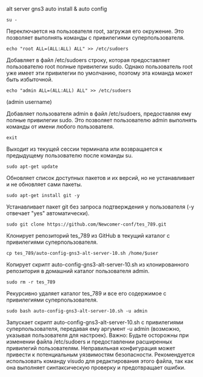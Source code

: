 alt server gns3 auto install & auto config
```
su -
```

Переключается на пользователя root, загружая его окружение. Это позволяет выполнять команды с привилегиями суперпользователя.
```
echo "root ALL=(ALL:ALL) ALL" >> /etc/sudoers
```
Добавляет в файл /etc/sudoers строку, которая предоставляет пользователю root полные привилегии sudo. Однако пользователь root уже имеет эти привилегии по умолчанию, поэтому эта команда может быть избыточной.
```
echo "admin ALL=(ALL:ALL) ALL" >> /etc/sudoers
```
(admin username)

Добавляет пользователя admin в файл /etc/sudoers, предоставляя ему полные привилегии sudo. Это позволяет пользователю admin выполнять команды от имени любого пользователя.
```
exit
```
Выходит из текущей сессии терминала или возвращается к предыдущему пользователю после команды su.
```
sudo apt-get update
```
Обновляет список доступных пакетов и их версий, но не устанавливает и не обновляет сами пакеты.
```
sudo apt-get install git -y
```
Устанавливает пакет git без запроса подтверждения у пользователя (-y отвечает "yes" автоматически).
```
sudo git clone https://github.com/Newcomer-conf/tes_789.git
```
Клонирует репозиторий tes_789 из GitHub в текущий каталог с привилегиями суперпользователя.
```
cp tes_789/auto-config-gns3-alt-server-10.sh /home/$user
```

Копирует скрипт auto-config-gns3-alt-server-10.sh из клонированного репозитория в домашний каталог пользователя admin.
```
sudo rm -r tes_789
```

Рекурсивно удаляет каталог tes_789 и все его содержимое с привилегиями суперпользователя.
```
sudo bash auto-config-gns3-alt-server-10.sh -u admin
```

Запускает скрипт auto-config-gns3-alt-server-10.sh с привилегиями суперпользователя, передавая ему аргумент -u admin (возможно, указывая пользователя для настроек).
Важно: Будьте осторожны при изменении файла /etc/sudoers и предоставлении расширенных привилегий пользователям. Неправильная конфигурация может привести к потенциальным уязвимостям безопасности. Рекомендуется использовать команду visudo для редактирования этого файла, так как она выполняет синтаксическую проверку и предотвращает ошибки.
